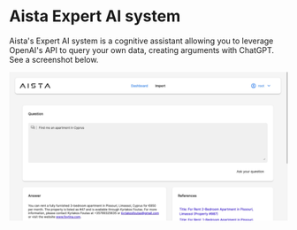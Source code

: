 
# Aista Expert AI system

Aista's Expert AI system is a cognitive assistant allowing you to leverage OpenAI's API to query
your own data, creating arguments with ChatGPT. See a screenshot below.

![Aista Expert AI system](https://raw.githubusercontent.com/polterguy/expert-ai/master/Aista-Expert-AI.jpeg)
